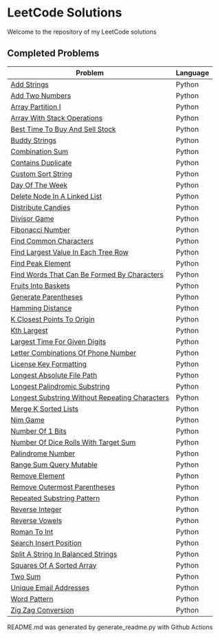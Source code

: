 # LeetCode Solutions

Welcome to the repository of my LeetCode solutions

## Completed Problems

| Problem | Language |
| --- | --- |
| [Add Strings](https://github.com/nhzaci/LeetCode/blob/master/add-strings.py) | Python |
| [Add Two Numbers](https://github.com/nhzaci/LeetCode/blob/master/add-two-numbers.py) | Python |
| [Array Partition I](https://github.com/nhzaci/LeetCode/blob/master/array-partition-i.py) | Python |
| [Array With Stack Operations](https://github.com/nhzaci/LeetCode/blob/master/array-with-stack-operations.py) | Python |
| [Best Time To Buy And Sell Stock](https://github.com/nhzaci/LeetCode/blob/master/best-time-to-buy-and-sell-stock.py) | Python |
| [Buddy Strings](https://github.com/nhzaci/LeetCode/blob/master/buddy-strings.py) | Python |
| [Combination Sum](https://github.com/nhzaci/LeetCode/blob/master/combination-sum.py) | Python |
| [Contains Duplicate](https://github.com/nhzaci/LeetCode/blob/master/contains-duplicate.py) | Python |
| [Custom Sort String](https://github.com/nhzaci/LeetCode/blob/master/custom-sort-string.py) | Python |
| [Day Of The Week](https://github.com/nhzaci/LeetCode/blob/master/day-of-the-week.py) | Python |
| [Delete Node In A Linked List](https://github.com/nhzaci/LeetCode/blob/master/delete-node-in-a-linked-list.py) | Python |
| [Distribute Candies](https://github.com/nhzaci/LeetCode/blob/master/distribute-candies.py) | Python |
| [Divisor Game](https://github.com/nhzaci/LeetCode/blob/master/divisor-game.py) | Python |
| [Fibonacci Number](https://github.com/nhzaci/LeetCode/blob/master/fibonacci-number.py) | Python |
| [Find Common Characters](https://github.com/nhzaci/LeetCode/blob/master/find-common-characters.py) | Python |
| [Find Largest Value In Each Tree Row](https://github.com/nhzaci/LeetCode/blob/master/find-largest-value-in-each-tree-row.py) | Python |
| [Find Peak Element](https://github.com/nhzaci/LeetCode/blob/master/find-peak-element.py) | Python |
| [Find Words That Can Be Formed By Characters](https://github.com/nhzaci/LeetCode/blob/master/find-words-that-can-be-formed-by-characters.py) | Python |
| [Fruits Into Baskets](https://github.com/nhzaci/LeetCode/blob/master/fruits-into-baskets.py) | Python |
| [Generate Parentheses](https://github.com/nhzaci/LeetCode/blob/master/generate-parentheses.py) | Python |
| [Hamming Distance](https://github.com/nhzaci/LeetCode/blob/master/hamming-distance.py) | Python |
| [K Closest Points To Origin](https://github.com/nhzaci/LeetCode/blob/master/k-closest-points-to-origin.py) | Python |
| [Kth Largest](https://github.com/nhzaci/LeetCode/blob/master/kth-largest.py) | Python |
| [Largest Time For Given Digits](https://github.com/nhzaci/LeetCode/blob/master/largest-time-for-given-digits.py) | Python |
| [Letter Combinations Of Phone Number](https://github.com/nhzaci/LeetCode/blob/master/letter-combinations-of-phone-number.py) | Python |
| [License Key Formatting](https://github.com/nhzaci/LeetCode/blob/master/license-key-formatting.py) | Python |
| [Longest Absolute File Path](https://github.com/nhzaci/LeetCode/blob/master/longest-absolute-file-path.py) | Python |
| [Longest Palindromic Substring](https://github.com/nhzaci/LeetCode/blob/master/longest-palindromic-substring.py) | Python |
| [Longest Substring Without Repeating Characters](https://github.com/nhzaci/LeetCode/blob/master/longest-substring-without-repeating-characters.py) | Python |
| [Merge K Sorted Lists](https://github.com/nhzaci/LeetCode/blob/master/merge-k-sorted-lists.py) | Python |
| [Nim Game](https://github.com/nhzaci/LeetCode/blob/master/nim-game.py) | Python |
| [Number Of 1 Bits](https://github.com/nhzaci/LeetCode/blob/master/number-of-1-bits.py) | Python |
| [Number Of Dice Rolls With Target Sum](https://github.com/nhzaci/LeetCode/blob/master/number-of-dice-rolls-with-target-sum.py) | Python |
| [Palindrome Number](https://github.com/nhzaci/LeetCode/blob/master/palindrome-number.py) | Python |
| [Range Sum Query Mutable](https://github.com/nhzaci/LeetCode/blob/master/range-sum-query-mutable.py) | Python |
| [Remove Element](https://github.com/nhzaci/LeetCode/blob/master/remove-element.py) | Python |
| [Remove Outermost Parentheses](https://github.com/nhzaci/LeetCode/blob/master/remove-outermost-parentheses.py) | Python |
| [Repeated Substring Pattern](https://github.com/nhzaci/LeetCode/blob/master/repeated-substring-pattern.py) | Python |
| [Reverse Integer](https://github.com/nhzaci/LeetCode/blob/master/reverse-integer.py) | Python |
| [Reverse Vowels](https://github.com/nhzaci/LeetCode/blob/master/reverse-vowels.py) | Python |
| [Roman To Int](https://github.com/nhzaci/LeetCode/blob/master/roman-to-int.py) | Python |
| [Search Insert Position](https://github.com/nhzaci/LeetCode/blob/master/search-insert-position.py) | Python |
| [Split A String In Balanced Strings](https://github.com/nhzaci/LeetCode/blob/master/split-a-string-in-balanced-strings.py) | Python |
| [Squares Of A Sorted Array](https://github.com/nhzaci/LeetCode/blob/master/squares-of-a-sorted-array.py) | Python |
| [Two Sum](https://github.com/nhzaci/LeetCode/blob/master/two-sum.py) | Python |
| [Unique Email Addresses](https://github.com/nhzaci/LeetCode/blob/master/unique-email-addresses.py) | Python |
| [Word Pattern](https://github.com/nhzaci/LeetCode/blob/master/word-pattern.py) | Python |
| [Zig Zag Conversion](https://github.com/nhzaci/LeetCode/blob/master/zig-zag-conversion.py) | Python |

README.md was generated by generate_readme.py with Github Actions